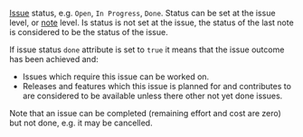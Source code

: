 [Issue](Issue.html) status, e.g. ``Open``, ``In Progress``, ``Done``. 
Status can be set at the issue level, or [note](Note.html) level. Is status is not set at the issue, the status of the last note is considered to be the status of the issue.

If issue status ``done`` attribute is set to ``true`` it means that the issue outcome has been achieved and:

* Issues which require this issue can be worked on.
* Releases and features which this issue is planned for and contributes to are considered to be available unless there other not yet done issues.

Note that an issue can be completed (remaining effort and cost are zero) but not done, e.g. it may be cancelled.